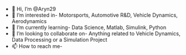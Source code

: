 - 👋 Hi, I’m @Aryn29
- 👀 I’m interested in- Motorsports, Automotive R&D, Vehicle Dynamics, Aerodynamics
- 🌱 I’m currently learning- Data Science, Matlab, Simulink, Python 
- 💞️ I’m looking to collaborate on- Anything related to Vehicle Dynamics, Data Processing or a Simulation Project
- 📫 How to reach me- 

<!---
Aryn29/Aryn29 is a ✨ special ✨ repository because its `README.md` (this file) appears on your GitHub profile.
You can click the Preview link to take a look at your changes.
--->
